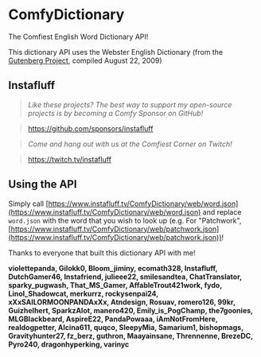 # ComfyDictionary
The Comfiest English Word Dictionary API!

This dictionary API uses the Webster English Dictionary (from the [Gutenberg Project](https://www.gutenberg.org/), compiled August 22, 2009)

## Instafluff ##
> *Like these projects? The best way to support my open-source projects is by becoming a Comfy Sponsor on GitHub!*

> https://github.com/sponsors/instafluff

> *Come and hang out with us at the Comfiest Corner on Twitch!*

> https://twitch.tv/instafluff

## Using the API

Simply call [https://www.instafluff.tv/ComfyDictionary/web/word.json](https://www.instafluff.tv/ComfyDictionary/web/word.json) and replace `word.json` with the word that you wish to look up (e.g. For "Patchwork", [https://www.instafluff.tv/ComfyDictionary/web/patchwork.json](https://www.instafluff.tv/ComfyDictionary/web/patchwork.json))!

Thanks to everyone that built this dictionary API with me!

**violettepanda, Gilokk0, Bloom_jiminy, ecomath328, Instafluff, DutchGamer46, Instafriend, julieee22, smilesandtea, ChatTranslator, sparky_pugwash, That_MS_Gamer, AffableTrout421work, fydo, Linol_Shadowcat, merkurrz, rockysenpai24, xXxSAILORMOONPANDAxXx, Atndesign, Rosuav, romero126, 99kr, Guizhelhert, SparkzAlot, manero420, Emily_is_PogChamp, the7goonies, MLGBlackbeard, AspireE22, PandaPowaaa, iAmNotFromHere, realdogpetter, Alcina611, quqco, SleepyMia, Samarium1, bishopmags, Gravityhunter27, fz_berz, guthron, Maayainsane, Thrennenne, BrezeDC, Pyro240, dragonhyperking, varinyc**
